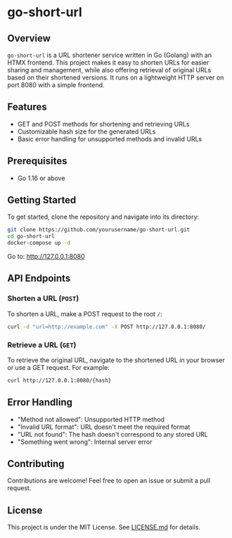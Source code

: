 # go-short-url

## Overview

`go-short-url` is a URL shortener service written in Go (Golang) with an HTMX frontend. This project makes it easy to shorten URLs for easier sharing and management, while also offering retrieval of original URLs based on their shortened versions. It runs on a lightweight HTTP server on port 8080 with a simple frontend.

## Features

- GET and POST methods for shortening and retrieving URLs
- Customizable hash size for the generated URLs
- Basic error handling for unsupported methods and invalid URLs

## Prerequisites

- Go 1.16 or above

## Getting Started

To get started, clone the repository and navigate into its directory:

```bash
git clone https://github.com/yourusername/go-short-url.git
cd go-short-url
docker-compose up -d
```

Go to: http://127.0.0.1:8080

## API Endpoints

### Shorten a URL (`POST`)

To shorten a URL, make a POST request to the root `/`:

```bash
curl -d "url=http://example.com" -X POST http://127.0.0.1:8080/
```

### Retrieve a URL (`GET`)

To retrieve the original URL, navigate to the shortened URL in your browser or use a GET request. For example:

```bash
curl http://127.0.0.1:8080/{hash}
```

## Error Handling

- "Method not allowed": Unsupported HTTP method
- "Invalid URL format": URL doesn't meet the required format
- "URL not found": The hash doesn't correspond to any stored URL
- "Something went wrong": Internal server error

## Contributing

Contributions are welcome! Feel free to open an issue or submit a pull request.

## License

This project is under the MIT License. See [LICENSE.md](LICENSE.md) for details.
